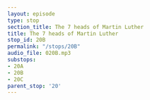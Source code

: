```yaml
---
layout: episode
type: stop
section_title: The 7 heads of Martin Luther
title: The 7 heads of Martin Luther
stop_id: 20B
permalink: "/stops/20B"
audio_file: 020B.mp3
substops:
- 20A
- 20B
- 20C
parent_stop: '20'
---
```


